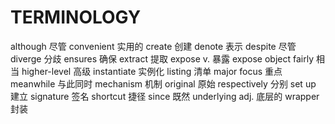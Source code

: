 TERMINOLOGY
===========

although 尽管
convenient 实用的
create 创建
denote 表示
despite 尽管
diverge 分歧
ensures 确保
extract 提取
expose v. 暴露  expose object
fairly 相当
higher-level 高级
instantiate 实例化
listing 清单
major focus 重点
meanwhile 与此同时
mechanism 机制
original 原始
respectively 分别
set up 建立
signature 签名
shortcut 捷径
since 既然
underlying adj. 底层的
wrapper 封装